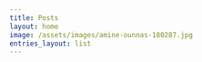 ```yaml
---
title: Posts
layout: home
image: /assets/images/amine-ounnas-180287.jpg
entries_layout: list
---
```

